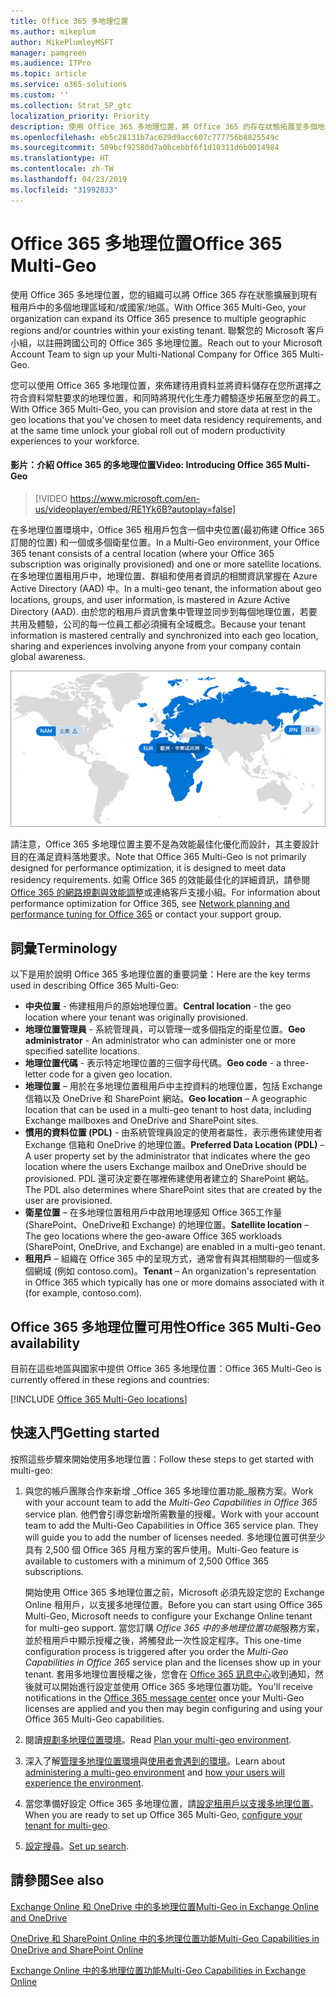 ```yaml
---
title: Office 365 多地理位置
ms.author: mikeplum
author: MikePlumleyMSFT
manager: pamgreen
ms.audience: ITPro
ms.topic: article
ms.service: o365-solutions
ms.custom: ''
ms.collection: Strat_SP_gtc
localization_priority: Priority
description: 使用 Office 365 多地理位置，將 Office 365 的存在狀態拓展至多個地理區域。
ms.openlocfilehash: eb5c28131b7ac629d9acc607c777756b8825549c
ms.sourcegitcommit: 509bcf92580d7a0bcebbf6f1d10311d6b0014984
ms.translationtype: HT
ms.contentlocale: zh-TW
ms.lasthandoff: 04/23/2019
ms.locfileid: "31992833"
---
```

# <a name="office-365-multi-geo"></a><span data-ttu-id="06ecd-103">Office 365 多地理位置</span><span class="sxs-lookup"><span data-stu-id="06ecd-103">Office 365 Multi-Geo</span></span>

<span data-ttu-id="06ecd-104">使用 Office 365 多地理位置，您的組織可以將 Office 365 存在狀態擴展到現有租用戶中的多個地理區域和/或國家/地區。</span><span class="sxs-lookup"><span data-stu-id="06ecd-104">With Office 365 Multi-Geo, your organization can expand its Office 365 presence to multiple geographic regions and/or countries within your existing tenant.</span></span> <span data-ttu-id="06ecd-105">聯繫您的 Microsoft 客戶小組，以註冊跨國公司的 Office 365 多地理位置。</span><span class="sxs-lookup"><span data-stu-id="06ecd-105">Reach out to your Microsoft Account Team to sign up your Multi-National Company for Office 365 Multi-Geo.</span></span>
  
<span data-ttu-id="06ecd-106">您可以使用 Office 365 多地理位置，來佈建待用資料並將資料儲存在您所選擇之符合資料常駐要求的地理位置，和同時將現代化生產力體驗逐步拓展至您的員工。</span><span class="sxs-lookup"><span data-stu-id="06ecd-106">With Office 365 Multi-Geo, you can provision and store data at rest in the geo locations that you've chosen to meet data residency requirements, and at the same time unlock your global roll out of modern productivity experiences to your workforce.</span></span>

#### <a name="video-introducing-office-365-multi-geo"></a><span data-ttu-id="06ecd-107">影片：介紹 Office 365 的多地理位置</span><span class="sxs-lookup"><span data-stu-id="06ecd-107">Video: Introducing Office 365 Multi-Geo</span></span>

> [!VIDEO https://www.microsoft.com/en-us/videoplayer/embed/RE1Yk6B?autoplay=false]

<span data-ttu-id="06ecd-108">在多地理位置環境中，Office 365 租用戶包含一個中央位置(最初佈建 Office 365 訂閱的位置) 和一個或多個衛星位置。</span><span class="sxs-lookup"><span data-stu-id="06ecd-108">In a Multi-Geo environment, your Office 365 tenant consists of a central location (where your Office 365 subscription was originally provisioned) and one or more satellite locations.</span></span> <span data-ttu-id="06ecd-109">在多地理位置租用戶中，地理位置、群組和使用者資訊的相關資訊掌握在 Azure Active Directory (AAD) 中。</span><span class="sxs-lookup"><span data-stu-id="06ecd-109">In a multi-geo tenant, the information about geo locations, groups, and user information, is mastered in Azure Active Directory (AAD).</span></span> <span data-ttu-id="06ecd-110">由於您的租用戶資訊會集中管理並同步到每個地理位置，若要共用及體驗，公司的每一位員工都必須擁有全域概念。</span><span class="sxs-lookup"><span data-stu-id="06ecd-110">Because your tenant information is mastered centrally and synchronized into each geo location, sharing and experiences involving anyone from your company contain global awareness.</span></span>

![SharePoint 系統管理中心內多地理位置地圖的螢幕擷取畫面](media/multi-geo-world-map.png)

<span data-ttu-id="06ecd-112">請注意，Office 365 多地理位置主要不是為效能最佳化優化而設計，其主要設計目的在滿足資料落地要求。</span><span class="sxs-lookup"><span data-stu-id="06ecd-112">Note that Office 365 Multi-Geo is not primarily designed for performance optimization, it is designed to meet data residency requirements.</span></span> <span data-ttu-id="06ecd-113">如需 Office 365 的效能最佳化的詳細資訊，請參閱 [ Office 365 的網路規劃與效能調整](https://support.office.com/article/e5f1228c-da3c-4654-bf16-d163daee8848)或連絡客戶支援小組。</span><span class="sxs-lookup"><span data-stu-id="06ecd-113">For information about performance optimization for Office 365, see [Network planning and performance tuning for Office 365](https://support.office.com/article/e5f1228c-da3c-4654-bf16-d163daee8848) or contact your support group.</span></span>

## <a name="terminology"></a><span data-ttu-id="06ecd-114">詞彙</span><span class="sxs-lookup"><span data-stu-id="06ecd-114">Terminology</span></span>

<span data-ttu-id="06ecd-115">以下是用於說明 Office 365 多地理位置的重要詞彙：</span><span class="sxs-lookup"><span data-stu-id="06ecd-115">Here are the key terms used in describing Office 365 Multi-Geo:</span></span>

- <span data-ttu-id="06ecd-116">**中央位置** - 佈建租用戶的原始地理位置。</span><span class="sxs-lookup"><span data-stu-id="06ecd-116">**Central location** - the geo location where your tenant was originally provisioned.</span></span>
- <span data-ttu-id="06ecd-117">**地理位置管理員** - 系統管理員，可以管理一或多個指定的衛星位置。</span><span class="sxs-lookup"><span data-stu-id="06ecd-117">**Geo administrator** - An administrator who can administer one or more specified satellite locations.</span></span>
- <span data-ttu-id="06ecd-118">**地理位置代碼** - 表示特定地理位置的三個字母代碼。</span><span class="sxs-lookup"><span data-stu-id="06ecd-118">**Geo code** - a three-letter code for a given geo location.</span></span>
- <span data-ttu-id="06ecd-119">**地理位置** – 用於在多地理位置租用戶中主控資料的地理位置，包括 Exchange 信箱以及 OneDrive 和 SharePoint 網站。</span><span class="sxs-lookup"><span data-stu-id="06ecd-119">**Geo location** – A geographic location that can be used in a multi-geo tenant to host data, including Exchange mailboxes and OneDrive and SharePoint sites.</span></span>
- <span data-ttu-id="06ecd-120">**慣用的資料位置 (PDL)** - 由系統管理員設定的使用者屬性，表示應佈建使用者 Exchange 信箱和 OneDrive 的地理位置。</span><span class="sxs-lookup"><span data-stu-id="06ecd-120">**Preferred Data Location (PDL)** – A user property set by the administrator that indicates where the geo location where the users Exchange mailbox and OneDrive should be provisioned.</span></span> <span data-ttu-id="06ecd-121">PDL 還可決定要在哪裡佈建使用者建立的 SharePoint 網站。</span><span class="sxs-lookup"><span data-stu-id="06ecd-121">The PDL also determines where SharePoint sites that are created by the user are provisioned.</span></span>
- <span data-ttu-id="06ecd-122">**衛星位置** – 在多地理位置租用戶中啟用地理感知 Office 365工作量 (SharePoint、OneDrive和 Exchange) 的地理位置。</span><span class="sxs-lookup"><span data-stu-id="06ecd-122">**Satellite location** – The geo locations where the geo-aware Office 365 workloads (SharePoint, OneDrive, and Exchange) are enabled in a multi-geo tenant.</span></span>
- <span data-ttu-id="06ecd-123">**租用戶** – 組織在 Office 365 中的呈現方式，通常會有與其相關聯的一個或多個網域 (例如 contoso.com)。</span><span class="sxs-lookup"><span data-stu-id="06ecd-123">**Tenant** – An organization's representation in Office 365 which typically has one or more domains associated with it (for example, contoso.com).</span></span>

## <a name="office-365-multi-geo-availability"></a><span data-ttu-id="06ecd-124">Office 365 多地理位置可用性</span><span class="sxs-lookup"><span data-stu-id="06ecd-124">Office 365 Multi-Geo availability</span></span>

<span data-ttu-id="06ecd-125">目前在這些地區與國家中提供 Office 365 多地理位置：</span><span class="sxs-lookup"><span data-stu-id="06ecd-125">Office 365 Multi-Geo is currently offered in these regions and countries:</span></span>

[!INCLUDE [Office 365 Multi-Geo locations](includes/office-365-multi-geo-locations.md)]

## <a name="getting-started"></a><span data-ttu-id="06ecd-126">快速入門</span><span class="sxs-lookup"><span data-stu-id="06ecd-126">Getting started</span></span>

<span data-ttu-id="06ecd-127">按照這些步驟來開始使用多地理位置：</span><span class="sxs-lookup"><span data-stu-id="06ecd-127">Follow these steps to get started with multi-geo:</span></span>

1. <span data-ttu-id="06ecd-128">與您的帳戶團隊合作來新增 _Office 365 多地理位置功能_服務方案。</span><span class="sxs-lookup"><span data-stu-id="06ecd-128">Work with your account team to add the _Multi-Geo Capabilities in Office 365_ service plan.</span></span> <span data-ttu-id="06ecd-129">他們會引導您新增所需數量的授權。</span><span class="sxs-lookup"><span data-stu-id="06ecd-129">Work with your account team to add the Multi-Geo Capabilities in Office 365 service plan. They will guide you to add the number of licenses needed.</span></span> <span data-ttu-id="06ecd-130">多地理位置可供至少具有 2,500 個 Office 365 月租方案的客戶使用。</span><span class="sxs-lookup"><span data-stu-id="06ecd-130">Multi-Geo feature is available to customers with a minimum of 2,500 Office 365 subscriptions.</span></span>

   <span data-ttu-id="06ecd-131">開始使用 Office 365 多地理位置之前，Microsoft 必須先設定您的 Exchange Online 租用戶，以支援多地理位置。</span><span class="sxs-lookup"><span data-stu-id="06ecd-131">Before you can start using Office 365 Multi-Geo, Microsoft needs to configure your Exchange Online tenant for multi-geo support.</span></span> <span data-ttu-id="06ecd-132">當您訂購 *Office 365 中的多地理位置功能*服務方案，並於租用戶中顯示授權之後，將觸發此一次性設定程序。</span><span class="sxs-lookup"><span data-stu-id="06ecd-132">This one-time configuration process is triggered after you order the *Multi-Geo Capabilities in Office 365* service plan and the licenses show up in your tenant.</span></span> <span data-ttu-id="06ecd-133">套用多地理位置授權之後，您會在 [Office 365 訊息中心](https://support.office.com/article/38FB3333-BFCC-4340-A37B-DEDA509C2093)收到通知，然後就可以開始進行設定並使用 Office 365 多地理位置功能。</span><span class="sxs-lookup"><span data-stu-id="06ecd-133">You'll receive notifications in the [Office 365 message center](https://support.office.com/article/38FB3333-BFCC-4340-A37B-DEDA509C2093) once your Multi-Geo licenses are applied and you then may begin configuring and using your Office 365 Multi-Geo capabilities.</span></span>

2. <span data-ttu-id="06ecd-134">閱讀[規劃多地理位置環境](plan-for-multi-geo.md)。</span><span class="sxs-lookup"><span data-stu-id="06ecd-134">Read [Plan your multi-geo environment](plan-for-multi-geo.md).</span></span>

3. <span data-ttu-id="06ecd-135">深入了解[管理多地理位置環境](administering-a-multi-geo-environment.md)與[使用者會遇到的環境](multi-geo-user-experience.md)。</span><span class="sxs-lookup"><span data-stu-id="06ecd-135">Learn about [administering a multi-geo environment](administering-a-multi-geo-environment.md) and [how your users will experience the environment](multi-geo-user-experience.md).</span></span>

4. <span data-ttu-id="06ecd-136">當您準備好設定 Office 365 多地理位置，請[設定租用戶以支援多地理位置](multi-geo-tenant-configuration.md)。</span><span class="sxs-lookup"><span data-stu-id="06ecd-136">When you are ready to set up Office 365 Multi-Geo, [configure your tenant for multi-geo](multi-geo-tenant-configuration.md).</span></span>

5. <span data-ttu-id="06ecd-137">[設定搜尋](configure-search-for-multi-geo.md)。</span><span class="sxs-lookup"><span data-stu-id="06ecd-137">[Set up search](configure-search-for-multi-geo.md).</span></span>

## <a name="see-also"></a><span data-ttu-id="06ecd-138">請參閱</span><span class="sxs-lookup"><span data-stu-id="06ecd-138">See also</span></span>

[<span data-ttu-id="06ecd-139">Exchange Online 和 OneDrive 中的多地理位置</span><span class="sxs-lookup"><span data-stu-id="06ecd-139">Multi-Geo in Exchange Online and OneDrive</span></span>](https://Aka.ms/GoMultiGeo)

[<span data-ttu-id="06ecd-140">OneDrive 和 SharePoint Online 中的多地理位置功能</span><span class="sxs-lookup"><span data-stu-id="06ecd-140">Multi-Geo Capabilities in OneDrive and SharePoint Online</span></span>](https://docs.microsoft.com/office365/enterprise/multi-geo-capabilities-in-onedrive-and-sharepoint-online-in-office-365)

[<span data-ttu-id="06ecd-141">Exchange Online 中的多地理位置功能</span><span class="sxs-lookup"><span data-stu-id="06ecd-141">Multi-Geo Capabilities in Exchange Online</span></span>](https://docs.microsoft.com/office365/enterprise/multi-geo-capabilities-in-exchange-online)
